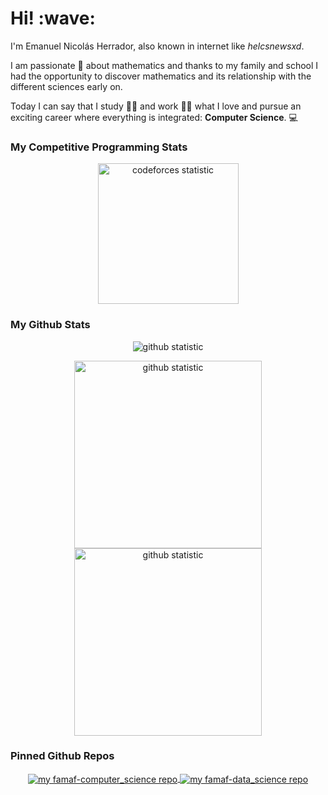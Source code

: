 <h1>Hi! :wave:</h1>

I'm Emanuel Nicolás Herrador, also known in internet like _helcsnewsxd_.

I am passionate 💙 about mathematics and thanks to my family and school I had the opportunity to discover mathematics and its relationship with the different sciences early on.

Today I can say that I study 👨‍🎓 and work 👨‍💼 what I love and pursue an exciting career where everything is integrated: **Computer Science**. 💻

<h3>My Competitive Programming Stats</h3>

<div align="center">
  <img align="center" src="https://codeforces-readme-stats.vercel.app/api/card?username=helcsnewsxd&theme=transparent&force_username=true&border_color=00000000" alt="codeforces statistic" height="225" width="auto" >
</div>

<h3>My Github Stats</h3>

<div align="center">
  <img align="center" src="https://streak-stats.demolab.com/?user=helcsnewsxd&theme=transparent&fire=EB5454&hide_border=true&stroke=00000000" alt="github statistic" >
</div>
<p></p>
<div align="center">
  <img align="center" src="https://github-readme-stats.vercel.app/api?username=helcsnewsxd&show_icons=true&&show=reviews,discussions_started,discussions_answered,prs_merged,prs_merged_percentage&rank_icon=github&custom_title=My%20Github%20Stats&theme=transparent&hide_border=true&text_bold=false" height="300" width="auto" alt="github statistic" />
  <img align="center" src="https://github-readme-stats.vercel.app/api/top-langs/?username=helcsnewsxd&size_weight=0.5&count_weight=0.5&langs_count=8&layout=donut-vertical&theme=transparent&hide_border=true" height="300" width="auto" alt="github statistic" />
</div>

<h3>Pinned Github Repos</h3>

<div align="center">
  <a href="https://github.com/helcsnewsxd/famaf-computer_science">
    <img align="center" src="https://github-readme-stats.vercel.app/api/pin/?username=helcsnewsxd&repo=famaf-computer_science&show_owner=true&theme=transparent&hide_border=true" alt="my famaf-computer_science repo" />
  </a>
  <a href="https://github.com/helcsnewsxd/famaf-data_science">
    <img align="center" src="https://github-readme-stats.vercel.app/api/pin/?username=helcsnewsxd&repo=famaf-data_science&show_owner=true&theme=transparent&hide_border=true" alt="my famaf-data_science repo" />
  </a>
</div>

